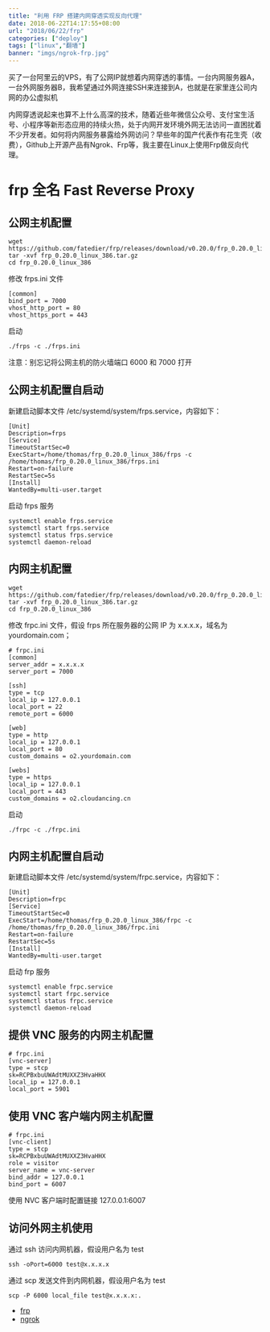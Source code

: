 ```yaml
---
title: "利用 FRP 搭建内网穿透实现反向代理"
date: 2018-06-22T14:17:55+08:00
url: "2018/06/22/frp"
categories: ["deploy"]
tags: ["linux","翻墙"]
banner: "imgs/ngrok-frp.jpg"
---
```


买了一台阿里云的VPS，有了公网IP就想着内网穿透的事情。一台内网服务器A，一台外网服务器B，我希望通过外网连接SSH来连接到A，也就是在家里连公司内网的办公虚拟机

<!--more-->
内网穿透说起来也算不上什么高深的技术，随着近些年微信公众号、支付宝生活号、小程序等新形态应用的持续火热，处于内网开发环境外网无法访问一直困扰着不少开发者。如何将内网服务暴露给外网访问？早些年的国产代表作有花生壳（收费），Github上开源产品有Ngrok、Frp等，我主要在Linux上使用Frp做反向代理。

# frp 全名 Fast Reverse Proxy

## 公网主机配置
```
wget https://github.com/fatedier/frp/releases/download/v0.20.0/frp_0.20.0_linux_386.tar.gz
tar -xvf frp_0.20.0_linux_386.tar.gz
cd frp_0.20.0_linux_386
```
修改 frps.ini 文件
```
[common]
bind_port = 7000
vhost_http_port = 80
vhost_https_port = 443
```
启动
```
./frps -c ./frps.ini
```
注意：别忘记将公网主机的防火墙端口 6000 和 7000 打开

## 公网主机配置自启动

新建启动脚本文件 /etc/systemd/system/frps.service，内容如下：
```
[Unit]
Description=frps
[Service]
TimeoutStartSec=0
ExecStart=/home/thomas/frp_0.20.0_linux_386/frps -c /home/thomas/frp_0.20.0_linux_386/frps.ini
Restart=on-failure
RestartSec=5s
[Install]
WantedBy=multi-user.target
```
启动 frps 服务
```
systemctl enable frps.service
systemctl start frps.service
systemctl status frps.service
systemctl daemon-reload
```

## 内网主机配置
```
wget https://github.com/fatedier/frp/releases/download/v0.20.0/frp_0.20.0_linux_386.tar.gz
tar -xvf frp_0.20.0_linux_386.tar.gz
cd frp_0.20.0_linux_386
```
修改 frpc.ini 文件，假设 frps 所在服务器的公网 IP 为 x.x.x.x，域名为yourdomain.com；
```
# frpc.ini
[common]
server_addr = x.x.x.x
server_port = 7000

[ssh]
type = tcp
local_ip = 127.0.0.1
local_port = 22
remote_port = 6000

[web]
type = http
local_ip = 127.0.0.1
local_port = 80
custom_domains = o2.yourdomain.com

[webs]
type = https
local_ip = 127.0.0.1
local_port = 443
custom_domains = o2.cloudancing.cn
```
启动
```
./frpc -c ./frpc.ini
```

## 内网主机配置自启动

新建启动脚本文件 /etc/systemd/system/frpc.service，内容如下：
```
[Unit]
Description=frpc
[Service]
TimeoutStartSec=0
ExecStart=/home/thomas/frp_0.20.0_linux_386/frpc -c /home/thomas/frp_0.20.0_linux_386/frpc.ini
Restart=on-failure
RestartSec=5s
[Install]
WantedBy=multi-user.target
```
启动 frp 服务
```
systemctl enable frpc.service
systemctl start frpc.service
systemctl status frpc.service
systemctl daemon-reload
```

## 提供 VNC 服务的内网主机配置
```
# frpc.ini
[vnc-server]
type = stcp
sk=RCPBxbuUWAdtMUXXZ3HvaHHX
local_ip = 127.0.0.1
local_port = 5901
```

## 使用 VNC 客户端内网主机配置
```
# frpc.ini
[vnc-client]
type = stcp
sk=RCPBxbuUWAdtMUXXZ3HvaHHX
role = visitor
server_name = vnc-server
bind_addr = 127.0.0.1
bind_port = 6007
```

使用 NVC 客户端时配置链接 127.0.0.1:6007

## 访问外网主机使用
通过 ssh 访问内网机器，假设用户名为 test
```
ssh -oPort=6000 test@x.x.x.x
```
通过 scp 发送文件到内网机器，假设用户名为 test
```
scp -P 6000 local_file test@x.x.x.x:.
```


* [frp](https://github.com/fatedier/frp)
* [ngrok](https://github.com/inconshreveable/ngrok)
<!--more-->
